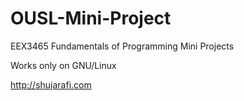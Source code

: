 # OUSL-Mini-Project
EEX3465  Fundamentals of Programming Mini Projects

Works only on GNU/Linux 

http://shujarafi.com 
